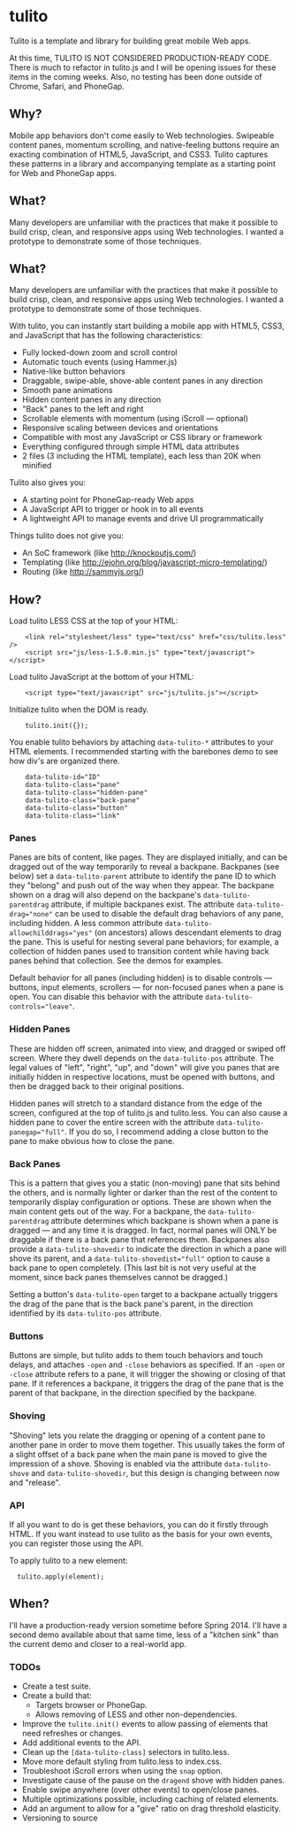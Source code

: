 tulito
======

Tulito is a template and library for building great mobile Web apps.

At this time, TULITO IS NOT CONSIDERED PRODUCTION-READY CODE. There is much to refactor in tulito.js and I will be opening issues for these items in the coming weeks. Also, no testing has been done outside of Chrome, Safari, and PhoneGap.

Why?
----

Mobile app behaviors don't come easily to Web technologies. Swipeable content panes, momentum scrolling, and native-feeling buttons require an exacting combination of HTML5, JavaScript, and CSS3. Tulito captures these patterns in a library and accompanying template as a starting point for Web and PhoneGap apps.

What?
-----

Many developers are unfamiliar with the practices that make it possible to build crisp, clean, and responsive apps using Web technologies. I wanted a prototype to demonstrate some of those techniques.

What?
-----

Many developers are unfamiliar with the practices that make it possible to build crisp, clean, and responsive apps using Web technologies. I wanted a prototype to demonstrate some of those techniques.

With tulito, you can instantly start building a mobile app with HTML5, CSS3, and JavaScript that has the following characteristics:

- Fully locked-down zoom and scroll control
- Automatic touch events (using Hammer.js)
- Native-like button behaviors
- Draggable, swipe-able, shove-able content panes in any direction
- Smooth pane animations
- Hidden content panes in any direction
- "Back" panes to the left and right
- Scrollable elements with momentum (using iScroll — optional)
- Responsive scaling between devices and orientations
- Compatible with most any JavaScript or CSS library or framework
- Everything configured through simple HTML data attributes
- 2 files (3 including the HTML template), each less than 20K when minified

Tulito also gives you:

- A starting point for PhoneGap-ready Web apps
- A JavaScript API to trigger or hook in to all events
- A lightweight API to manage events and drive UI programmatically

Things tulito does not give you:

- An SoC framework (like http://knockoutjs.com/)
- Templating (like http://ejohn.org/blog/javascript-micro-templating/)
- Routing (like http://sammyjs.org/)

How?
----

Load tulito LESS CSS at the top of your HTML:

        <link rel="stylesheet/less" type="text/css" href="css/tulito.less" />
        <script src="js/less-1.5.0.min.js" type="text/javascript"></script>
		
Load tulito JavaScript at the bottom of your HTML:

	    <script type="text/javascript" src="js/tulito.js"></script>

Initialize tulito when the DOM is ready.

		tulito.init({});
		
You enable tulito behaviors by attaching `data-tulito-*` attributes to your HTML elements. I recommended starting with the barebones demo to see how div's are organized there.
    
        data-tulito-id="ID"
        data-tulito-class="pane"
        data-tulito-class="hidden-pane"
        data-tulito-class="back-pane"
        data-tulito-class="button"
		data-tulito-class="link"

### Panes

Panes are bits of content, like pages. They are displayed initially, and can be dragged out of the way temporarily to reveal a backpane.  Backpanes (see below) set a `data-tulito-parent` attribute to identify the pane ID to which they "belong" and push out of the way when they appear. The backpane shown on a drag will also depend on the backpane's `data-tulito-parentdrag` attribute, if multiple backpanes exist. The attribute `data-tulito-drag="none"` can be used to disable the default drag behaviors of any pane, including hidden. A less common attribute `data-tulito-allowchilddrags="yes"` (on ancestors) allows descendant elements to drag the pane. This is useful for nesting several pane behaviors; for example, a collection of hidden panes used to transition content while having back panes behind that collection. See the demos for examples.

Default behavior for all panes (including hidden) is to disable controls — buttons, input elements, scrollers — for non-focused panes when a pane is open. You can disable this behavior with the attribute `data-tulito-controls="leave"`.

### Hidden Panes

These are hidden off screen, animated into view, and dragged or swiped off screen. Where they dwell depends on the `data-tulito-pos` attribute. The legal values of "left", "right", "up", and "down" will give you panes that are initially hidden in respective locations, must be opened with buttons, and then be dragged back to their original positions.

Hidden panes will stretch to a standard distance from the edge of the screen, configured at the top of tulito.js and tulito.less. You can also cause a hidden pane to cover the entire screen with the attribute `data-tulito-panegap="full"`. If you do so, I recommend adding a close button to the pane to make obvious how to close the pane. 

### Back Panes

This is a pattern that gives you a static (non-moving) pane that sits behind the others, and is normally lighter or darker than the rest of the content to temporarily display configuration or options. These are shown when the main content gets out of the way. For a backpane, the `data-tulito-parentdrag` attribute determines which backpane is shown when a pane is dragged — and any time it is dragged. In fact, normal panes will ONLY be draggable if there is a back pane that references them. Backpanes also provide a `data-tulito-shovedir` to indicate the direction in which a pane will shove its parent, and a `data-tulito-shovedist="full"` option to cause a back pane to open completely. (This last bit is not very useful at the moment, since back panes themselves cannot be dragged.)

Setting a button's `data-tulito-open` target to a backpane actually triggers the drag of the pane that is the back pane's parent, in the direction identified by its `data-tulito-pos` attribute.

### Buttons

Buttons are simple, but tulito adds to them touch behaviors and touch delays, and attaches `-open` and `-close` behaviors as specified. If an `-open` or `-close` attribute refers to a pane, it will trigger the showing or closing of that pane. If it references a backpane, it triggers the drag of the pane that is the parent of that backpane, in the direction specified by the backpane.

### Shoving

"Shoving" lets you relate the dragging or opening of a content pane to another pane in order to move them together. This usually takes the form of a slight offset of a back pane when the main pane is moved to give the impression of a shove. Shoving is enabled via the attribute `data-tulito-shove` and `data-tulito-shovedir`, but this design is changing between now and "release".

### API

If all you want to do is get these behaviors, you can do it firstly through HTML. If you want instead to use tulito as the basis for your own events, you can register those using the API.

To apply tulito to a new element:

      tulito.apply(element);

When?
-----

I'll have a production-ready version sometime before Spring 2014. I'll have a second demo available about that same time, less of a "kitchen sink" than the current demo and closer to a real-world app.

### TODOs

- Create a test suite.
- Create a build that:
 	- Targets browser or PhoneGap.
	- Allows removing of LESS and other non-dependencies.
- Improve the `tulito.init()` events to allow passing of elements that need refreshes or changes.
- Add additional events to the API.
- Clean up the `[data-tulito-class]` selectors in tulito.less.
- Move more default styling from tulito.less to index.css. 
- Troubleshoot iScroll errors when using the `snap` option.
- Investigate cause of the pause on the `dragend` shove with hidden panes.
- Enable swipe anywhere (over other events) to open/close panes.
- Multiple optimizations possible, including caching of related elements.
- Add an argument to allow for a "give" ratio on drag threshold elasticity.
- Versioning to source

